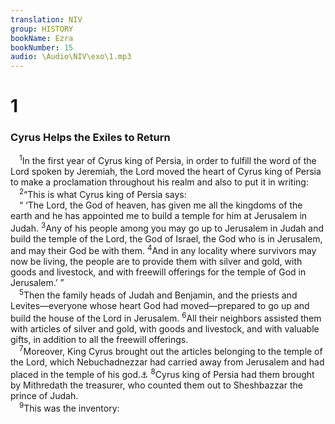 ```yaml
---
translation: NIV
group: HISTORY
bookName: Ezra 
bookNumber: 15
audio: \Audio\NIV\exo\1.mp3
---
```


<div class="title"><h1>1</h1><h3>Cyrus Helps the Exiles to Return </h3></div>
<span class="verse exo_1_1"> <sup>1</sup>In the first year of Cyrus king of Persia, in order to fulfill the word of the Lord spoken by Jeremiah, the Lord moved the heart of Cyrus king of Persia to make a proclamation throughout his realm and also to put it in writing: <br/></span>
<span class="verse exo_1_2"> <sup>2</sup>“This is what Cyrus king of Persia says: <br/> “ ‘The Lord, the God of heaven, has given me all the kingdoms of the earth and he has appointed me to build a temple for him at Jerusalem in Judah. </span>
<span class="verse exo_1_3"><sup>3</sup>Any of his people among you may go up to Jerusalem in Judah and build the temple of the Lord, the God of Israel, the God who is in Jerusalem, and may their God be with them. </span>
<span class="verse exo_1_4"><sup>4</sup>And in any locality where survivors may now be living, the people are to provide them with silver and gold, with goods and livestock, and with freewill offerings for the temple of God in Jerusalem.’ ” <br/></span>
<span class="verse exo_1_5"> <sup>5</sup>Then the family heads of Judah and Benjamin, and the priests and Levites—everyone whose heart God had moved—prepared to go up and build the house of the Lord in Jerusalem. </span>
<span class="verse exo_1_6"><sup>6</sup>All their neighbors assisted them with articles of silver and gold, with goods and livestock, and with valuable gifts, in addition to all the freewill offerings. <br/></span>
<span class="verse exo_1_7"> <sup>7</sup>Moreover, King Cyrus brought out the articles belonging to the temple of the Lord, which Nebuchadnezzar had carried away from Jerusalem and had placed in the temple of his god.<a data-toggle="tooltip" data-placement="bottom" title="Or gods">⚓</a></span>
<span class="verse exo_1_8"><sup>8</sup>Cyrus king of Persia had them brought by Mithredath the treasurer, who counted them out to Sheshbazzar the prince of Judah. <br/></span>
<span class="verse exo_1_9"> <sup>9</sup>This was the inventory: <br/></span>
